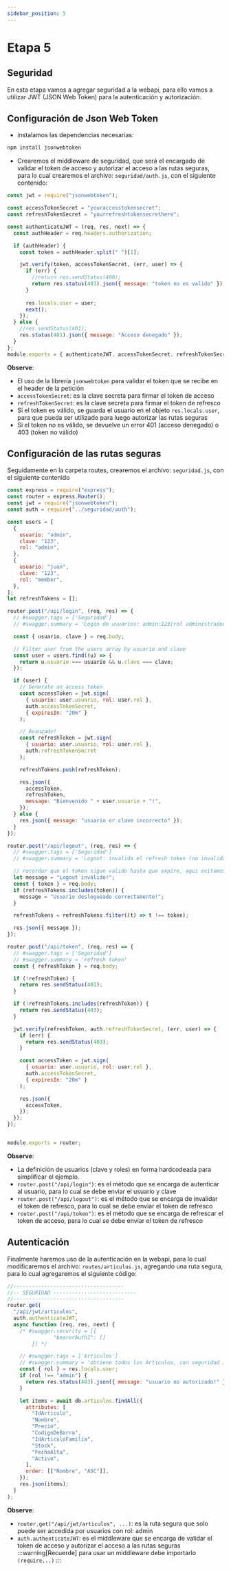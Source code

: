 ```yaml
---
sidebar_position: 5
---
```


# Etapa 5

## Seguridad

En esta etapa vamos a agregar seguridad a la webapi, para ello vamos a utilizar JWT (JSON Web Token) para la autenticación y autorización.

## Configuración de Json Web Token

- instalamos las dependencias necesarias: 
  
```bash
npm install jsonwebtoken
```


- Crearemos el middleware de seguridad, que será el encargado de validar el token de acceso y autorizar el acceso a las rutas seguras, para lo cual crearemos el archivo: `seguridad/auth.js`, con el siguiente contenido:

```javascript title="seguridad/auth.js"
const jwt = require("jsonwebtoken");

const accessTokenSecret = "youraccesstokensecret";
const refreshTokenSecret = "yourrefreshtokensecrethere";

const authenticateJWT = (req, res, next) => {
  const authHeader = req.headers.authorization;

  if (authHeader) {
    const token = authHeader.split(" ")[1];

    jwt.verify(token, accessTokenSecret, (err, user) => {
      if (err) {
        //return res.sendStatus(400);
        return res.status(403).json({ message: "token no es valido" });
      }
      
      res.locals.user = user;
      next();
    });
  } else {
    //res.sendStatus(401);
    res.status(401).json({ message: "Acceso denegado" });
  }
};
module.exports = { authenticateJWT, accessTokenSecret, refreshTokenSecret };
```

**Observe**:
- El uso de la librería `jsonwebtoken` para validar el token que se recibe en el header de la petición
- `accessTokenSecret`: es la clave secreta para firmar el token de acceso
- `refreshTokenSecret`: es la clave secreta para firmar el token de refresco
- Si el token es válido, se guarda el usuario en el objeto `res.locals.user`, para que pueda ser utilizado para luego autorizar las rutas seguras
- Si el token no es válido, se devuelve un error 401 (acceso denegado) o 403 (token no válido)

## Configuración de las rutas seguras

Seguidamente en la carpeta routes, crearemos el archivo: `seguridad.js`, con el siguiente contenido

```javascript title="routes/seguridad.js"
const express = require("express");
const router = express.Router();
const jwt = require("jsonwebtoken");
const auth = require("../seguridad/auth");

const users = [
  {
    usuario: "admin",
    clave: "123",
    rol: "admin",
  },
  {
    usuario: "juan",
    clave: "123",
    rol: "member",
  },
];
let refreshTokens = [];

router.post("/api/login", (req, res) => {
  // #swagger.tags = ['Seguridad']
  // #swagger.summary = 'Login de usuarios: admin:123(rol administrador), juan:123(rol miembro)'

  const { usuario, clave } = req.body;

  // Filter user from the users array by usuario and clave
  const user = users.find((u) => {
    return u.usuario === usuario && u.clave === clave;
  });

  if (user) {
    // Generate an access token
    const accessToken = jwt.sign(
      { usuario: user.usuario, rol: user.rol },
      auth.accessTokenSecret,
      { expiresIn: "20m" }
    );

    // Avanzado!
    const refreshToken = jwt.sign(
      { usuario: user.usuario, rol: user.rol },
      auth.refreshTokenSecret
    );

    refreshTokens.push(refreshToken);

    res.json({
      accessToken,
      refreshToken,
      message: "Bienvenido " + user.usuario + "!",
    });
  } else {
    res.json({ message: "usuario or clave incorrecto" });
  }
});

router.post("/api/logout", (req, res) => {
  // #swagger.tags = ['Seguridad']
  // #swagger.summary = 'Logout: invalida el refresh token (no invalida el token actual!!!)'

  // recordar que el token sigue valido hasta que expire, aqui evitamos que pueda renovarse cuando expire!
  let message = "Logout inválido!";
  const { token } = req.body;
  if (refreshTokens.includes(token)) {
    message = "Usuario deslogueado correctamente!";
  }

  refreshTokens = refreshTokens.filter((t) => t !== token);

  res.json({ message });
});

router.post("/api/token", (req, res) => {
  // #swagger.tags = ['Seguridad']
  // #swagger.summary = 'refresh token'
  const { refreshToken } = req.body;

  if (!refreshToken) {
    return res.sendStatus(401);
  }

  if (!refreshTokens.includes(refreshToken)) {
    return res.sendStatus(403);
  }

  jwt.verify(refreshToken, auth.refreshTokenSecret, (err, user) => {
    if (err) {
      return res.sendStatus(403);
    }

    const accessToken = jwt.sign(
      { usuario: user.usuario, rol: user.rol },
      auth.accessTokenSecret,
      { expiresIn: "20m" }
    );

    res.json({
      accessToken,
    });
  });
});


module.exports = router;
```

**Observe**:
- La definición de usuarios (clave y roles) en forma hardcodeada para simplificar el ejemplo.
- `router.post("/api/login")`: es el método que se encarga de autenticar al usuario, para lo cual se debe enviar el usuario y clave
- `router.post("/api/logout")`: es el método que se encarga de invalidar el token de refresco, para lo cual se debe enviar el token de refresco
- `router.post("/api/token")`: es el método que se encarga de refrescar el token de acceso, para lo cual se debe enviar el token de refresco

## Autenticación

Finalmente haremos uso de la autenticación en la webapi, para lo cual modificaremos el archivo: `routes/articulos.js`, agregando una ruta segura, para lo cual agregaremos el siguiente código:

```javascript title="routes/articulos.js"
//------------------------------------
//-- SEGURIDAD ---------------------------
//------------------------------------
router.get(
  "/api/jwt/articulos",
  auth.authenticateJWT,
  async function (req, res, next) {
    /* #swagger.security = [{
               "bearerAuth1": []
        }] */

    // #swagger.tags = ['Articulos']
    // #swagger.summary = 'obtiene todos los Articulos, con seguridad JWT, solo para rol: admin (usuario:admin, clave:123)'
    const { rol } = res.locals.user;
    if (rol !== "admin") {
      return res.status(403).json({ message: "usuario no autorizado!" });
    }

    let items = await db.articulos.findAll({
      attributes: [
        "IdArticulo",
        "Nombre",
        "Precio",
        "CodigoDeBarra",
        "IdArticuloFamilia",
        "Stock",
        "FechaAlta",
        "Activo",
      ],
      order: [["Nombre", "ASC"]],
    });
    res.json(items);
  }
);
```

**Observe**:
- `router.get("/api/jwt/articulos", ...)`: es la ruta segura que solo puede ser accedida por usuarios con rol: admin
- `auth.authenticateJWT`: es el middleware que se encarga de validar el token de acceso y autorizar el acceso a las rutas seguras
:::warning[Recuerde] 
para usar un middleware debe importarlo `(require...)` 
:::

